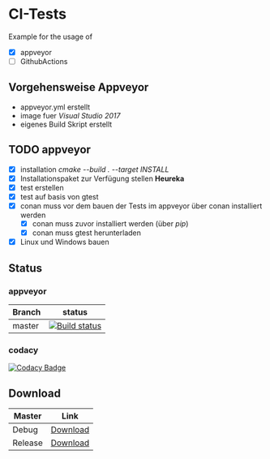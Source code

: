 # CI-Tests
Example for the usage of 
-   [x] appveyor
-   [ ] GithubActions

## Vorgehensweise Appveyor
-   appveyor.yml erstellt
-   image fuer *Visual Studio 2017*
-   eigenes Build Skript erstellt

## TODO appveyor

- [x] installation *cmake --build . --target INSTALL*
-   [x] Installationspaket zur Verfügung stellen **Heureka**
-   [x] test erstellen
-   [x] test auf basis von gtest
-   [x] conan muss vor dem bauen der Tests im appveyor über conan installiert werden
    -   [x] conan muss zuvor installiert werden (über *pip*)
    -   [x] conan muss gtest herunterladen
    
-   [x] Linux und Windows bauen

## Status

### appveyor
|Branch|status|
|----|----|
|master|[![Build status](https://ci.appveyor.com/api/projects/status/960mgtdgpo14mdj3/branch/master?svg=true)](https://ci.appveyor.com/project/PinkySan/appveyorexample/branch/master)|

### codacy
[![Codacy Badge](https://app.codacy.com/project/badge/Grade/58f94a3f784e48c6827f6ef60c135da9)](https://www.codacy.com/manual/PinkySan/CI-Example?utm_source=github.com&amp;utm_medium=referral&amp;utm_content=PinkySan/CI-Example&amp;utm_campaign=Badge_Grade)

## Download

|Master|Link|
|----|----|
|Debug|[Download](https://ci.appveyor.com/api/projects/PinkySan/appveyorExample/artifacts/pkgHello.zip?job=Configuration%3A+Debug)|
|Release|[Download](https://ci.appveyor.com/api/projects/PinkySan/appveyorExample/artifacts/pkgHello.zip?job=Configuration%3A+Release)|
